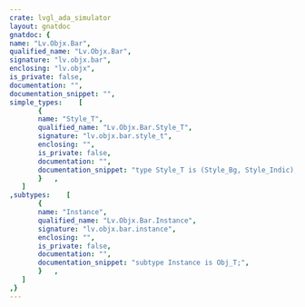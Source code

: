 ```yaml
---
crate: lvgl_ada_simulator
layout: gnatdoc
gnatdoc: {
name: "Lv.Objx.Bar",
qualified_name: "Lv.Objx.Bar",
signature: "lv.objx.bar",
enclosing: "lv.objx",
is_private: false,
documentation: "",
documentation_snippet: "",
simple_types:    [
       {
       name: "Style_T",
       qualified_name: "Lv.Objx.Bar.Style_T",
       signature: "lv.objx.bar.style_t",
       enclosing: "",
       is_private: false,
       documentation: "",
       documentation_snippet: "type Style_T is (Style_Bg, Style_Indic);",
       }   ,
   ]
,subtypes:    [
       {
       name: "Instance",
       qualified_name: "Lv.Objx.Bar.Instance",
       signature: "lv.objx.bar.instance",
       enclosing: "",
       is_private: false,
       documentation: "",
       documentation_snippet: "subtype Instance is Obj_T;",
       }   ,
   ]
,}
---
```

